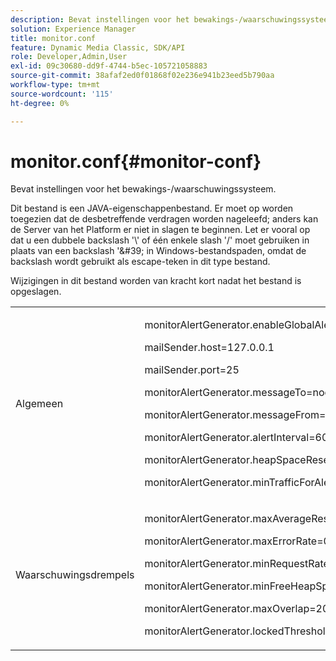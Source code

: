```yaml
---
description: Bevat instellingen voor het bewakings-/waarschuwingssysteem.
solution: Experience Manager
title: monitor.conf
feature: Dynamic Media Classic, SDK/API
role: Developer,Admin,User
exl-id: 09c30680-dd9f-4744-b5ec-105721058883
source-git-commit: 38afaf2ed0f01868f02e236e941b23eed5b790aa
workflow-type: tm+mt
source-wordcount: '115'
ht-degree: 0%

---
```


# monitor.conf{#monitor-conf}

Bevat instellingen voor het bewakings-/waarschuwingssysteem.

Dit bestand is een JAVA-eigenschappenbestand. Er moet op worden toegezien dat de desbetreffende verdragen worden nageleefd; anders kan de Server van het Platform er niet in slagen te beginnen. Let er vooral op dat u een dubbele backslash &#39;\\&#39; of één enkele slash &#39;/&#39; moet gebruiken in plaats van een backslash &#39;\&#39; in Windows-bestandspaden, omdat de backslash wordt gebruikt als escape-teken in dit type bestand.

Wijzigingen in dit bestand worden van kracht kort nadat het bestand is opgeslagen.

<table id="simpletable_91557E1162FF4FEC8BE1722D6656CFEE"> 
 <tr class="strow"> 
  <td class="stentry"> <p>Algemeen </p> </td> 
  <td class="stentry"> <p> <span class="codeph"> monitorAlertGenerator.enableGlobalAlerting=false  </span> </p> <p> <span class="codeph"> mailSender.host=127.0.0.1  </span> </p> <p> <span class="codeph"> mailSender.port=25  </span> </p> <p> <span class="codeph"> monitorAlertGenerator.messageTo=noone@scene7.com  </span> </p> <p> <span class="codeph"> monitorAlertGenerator.messageFrom=noone@scene7.com  </span> </p> <p> <span class="codeph"> monitorAlertGenerator.alertInterval=600000  </span> </p> <p> <span class="codeph"> monitorAlertGenerator.heapSpaceResetInterval=600000  </span> </p> <p> <span class="codeph"> monitorAlertGenerator.minTrafficForAlerts=0.0  </span> </p> </td> 
 </tr> 
 <tr class="strow"> 
  <td class="stentry"> <p>Waarschuwingsdrempels </p> </td> 
  <td class="stentry"> <p> monitorAlertGenerator.maxAverageResponseTime=200 </p> <p> monitorAlertGenerator.maxErrorRate=0.05 </p> <p> monitorAlertGenerator.minRequestRate=0.0 </p> <p> monitorAlertGenerator.minFreeHeapSpace=52428800 </p> <p> monitorAlertGenerator.maxOverlap=20 </p> <p> monitorAlertGenerator.lockedThreshold=60000 </p> </td> 
 </tr> 
</table>
